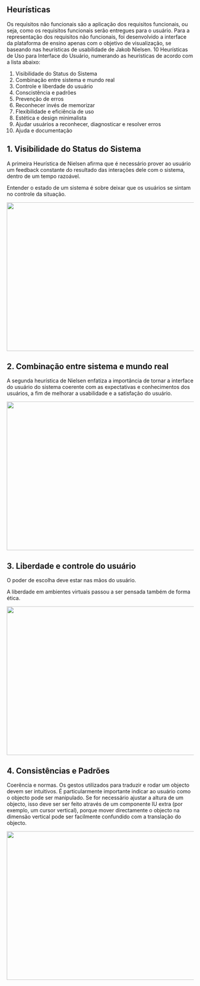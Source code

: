 ## Heurísticas 

Os requisitos não funcionais são a aplicação dos requisitos funcionais, ou seja, como os requisitos funcionais serão entregues para o usuário. Para a representação dos requisitos não funcionais, foi desenvolvido a interface da plataforma de ensino apenas com o objetivo de visualização, se baseando nas heurísticas de usabilidade de Jakob Nielsen. 10 Heurísticas de Uso para Interface do Usuário, numerando as heurísticas de acordo com a lista abaixo:

1. Visibilidade do Status do Sistema
2. Combinação entre sistema e mundo real
3. Controle e liberdade do usuário
4. Conscistência e padrões
5. Prevenção de erros
6. Reconhecer invés de memorizar
7. Flexibilidade e eficiência de uso
8. Estética e design minimalista
9. Ajudar usuários a reconhecer, diagnosticar e resolver erros
10. Ajuda e documentação


## 1. Visibilidade do Status do Sistema

<p> A primeira Heurística de Nielsen afirma que é necessário prover ao usuário um feedback constante do resultado das interações dele com o sistema, dentro de um tempo razoável. <p> 
<p> Entender o estado de um sistema é sobre deixar que os usuários se sintam no controle da situação. <p>
  
<img src = "https://user-images.githubusercontent.com/89950512/235928102-1fa91dab-47f7-4681-b1a2-f006859303db.png"
style="width:700px;height:400px;">

  
  
  ## 2. Combinação entre sistema e mundo real
  
  <p> A segunda heurística de Nielsen enfatiza a importância de tornar a interface do usuário do sistema coerente com as expectativas e conhecimentos dos usuários, a fim de melhorar a usabilidade e a satisfação do usuário.      <p>
    
<img src = "https://user-images.githubusercontent.com/89950512/235941527-9d0965d2-c877-4798-b3b1-f36d9ad32481.png"
style="width:700px;height:400px;">    

    
 ## 3. Liberdade e controle do usuário 
    
 <p> O poder de escolha deve estar nas mãos do usuário. <p>
 <p> A liberdade em ambientes virtuais passou a ser pensada também de forma ética.  <p>
    
    
  <img src = "https://user-images.githubusercontent.com/89950512/236580881-8626cffa-9f1e-4699-8523-0ca4107bf40a.png" style="width:700px;height:400px;">

  ## 4. Consistências e Padrões 
   
  <p> Coerência e normas. Os gestos utilizados para traduzir e
rodar um objecto devem ser intuitivos. É particularmente importante
indicar ao usuário como o objecto pode ser manipulado. Se
for necessário ajustar a altura de um objecto, isso deve ser
ser feito através de um componente IU extra (por exemplo, um cursor vertical), porque
mover directamente o objecto na dimensão vertical pode ser
facilmente confundido com a translação do objecto.  <p> 
  
<img src = "https://github.com/ritahecht/bertoti/assets/89950512/e179d459-555e-4dad-bc2b-5e5e345b6786" style="width:700px;height:400px;">

    

    
    
    
    
    
    
    
    
